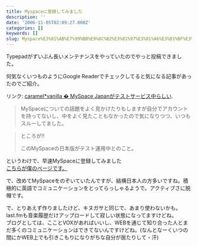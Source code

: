 ```yaml
---
title: Myspaceに登録してみました
description: ''
date: '2006-11-05T02:09:27.000Z'
categories: []
keywords: []
slug: Myspace%E3%81%AB%E7%99%BB%E9%8C%B2%E3%81%97%E3%81%A6%E3%81%BF%E3%81%BE%E3%81%97%E3%81%9F
---
```

Typepadがずいぶん長いメンテナンスをやっていたのでやっと投稿できました。

何気なくいつものようにGoogle Readerでチェックしてると気になる記事があったのでご紹介。

リンク: [caramel\*vanilla � MySpace Japanがテストサービス中らしい](http://caramel-tea.com/2006/11/myspace/ "caramel*vanilla � MySpace Japanがテストサービス中らしい").

> MySpaceについての話題をよく見かけたりもしますが自分でアカウントを持ってないし、中をよく見たこともなかったので気になりつつ、いつもスルーしてました。

> ところが!!  
>   
> このMySpaceの日本版がテスト運用中とのこと。

というわけで、早速MySpaceに登録してみました  
[こちらが僕のページです。](http://www.myspace.com/qli_jp)

で、改めてMySpaceをのぞいていたんですが、結構日本人の方多いですね。積極的に英語でコミュニケーションをとってらっしゃるようで。アクティブさに脱帽です。

で、とりあえず作りましたけど、キヌガサと同じで、あまり使わないかも。last.fmも音楽履歴だけアップロードして寂しい状態になってますけどね。  
ブログとしては、こことVOXがあればいいし、WEBを通じて知り合った人とまだ多くのコミュニケーションはできてないんですけどね。(なんとなーくいつの間にかWEB上でも引きこもりになりがちな自分が居たりして・汗)